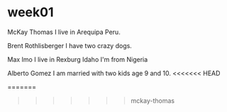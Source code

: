 # week01

McKay Thomas
I live in Arequipa Peru.

Brent Rothlisberger
I have two crazy dogs.

Max Imo
I live in Rexburg Idaho
I'm from Nigeria

Alberto Gomez
I am married with two kids age 9 and 10.
<<<<<<< HEAD


=======
>>>>>>> mckay-thomas
